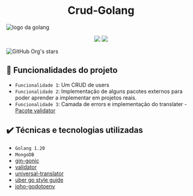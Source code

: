 <h1 align="center">Crud-Golang</h1>

![logo da golang](https://blogs.sap.com/wp-content/uploads/2021/09/1-Ifpd_HtDiK9u6h68SZgNuA.png)

<p align="center">
    <img src="https://img.shields.io/badge/status-em%20desenvolvimento-green"/>
    <img src="https://img.shields.io/badge/Linguagem-Golang-brightgreen" />
</p>

![GitHub Org's stars](https://img.shields.io/github/stars/odanaraujo?style=social)

## 🔨 Funcionalidades do projeto

- `Funcionalidade 1`: Um CRUD de users
- `Funcionalidade 2`: Implementação de alguns pacotes externos para poder aprender a implementar em projetos reais.
- `Funcionalidade 3`: Camada de errors e implementação do translater - [Pacote validator](https://github.com/go-playground/validator)

## ✔️ Técnicas e tecnologias utilizadas

- ``Golang 1.20``
- ``MongoDB``
- [gin-gonic](https://github.com/gin-gonic/gin)
- [validator](https://github.com/go-playground/validator)
- [universal-translator](https://github.com/go-playground/universal-translator)
- [uber go style guide](https://github.com/uber-go/guide)
- [joho-godotoenv](https://github.com/joho/godotenv)
